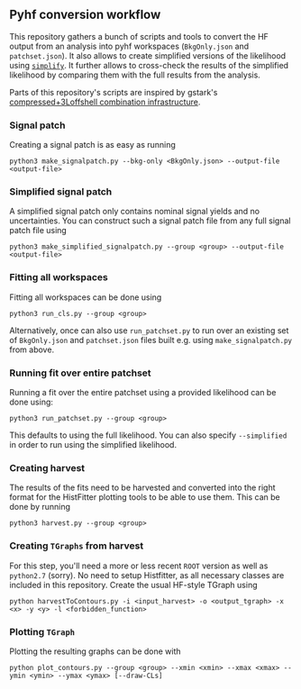 ## Pyhf conversion workflow

This repository gathers a bunch of scripts and tools to convert the HF output from an analysis into pyhf workspaces (`BkgOnly.json` and `patchset.json`). It also allows to create simplified versions of the likelihood using [`simplify`](https://gitlab.cern.ch/eschanet/simplify). It further allows to cross-check the results of the simplified likelihood by comparing them with the full results from the analysis.

Parts of this repository's scripts are inspired by gstark's [compressed+3Loffshell combination infrastructure](https://gitlab.cern.ch/gstark/ewk-combination-3loffshell-compressed).

### Signal patch

Creating a signal patch is as easy as running

```
python3 make_signalpatch.py --bkg-only <BkgOnly.json> --output-file <output-file>
```

### Simplified signal patch

A simplified signal patch only contains nominal signal yields and no uncertainties. You can construct such a signal patch file from any full signal patch file using

```
python3 make_simplified_signalpatch.py --group <group> --output-file <output-file>
```

### Fitting all workspaces

Fitting all workspaces can be done using 

```
python3 run_cls.py --group <group>
```

Alternatively, once can also use `run_patchset.py` to run over an existing set of `BkgOnly.json` and `patchset.json` files built e.g. using `make_signalpatch.py` from above.


### Running fit over entire patchset

Running a fit over the entire patchset using a provided likelihood can be done using:

```
python3 run_patchset.py --group <group>
```

This defaults to using the full likelihood. You can also specify `--simplified` in order to run using the simplified likelihood.


### Creating harvest

The results of the fits need to be harvested and converted into the right format for the HistFitter plotting tools to be able to use them. This can be done by running

```
python3 harvest.py --group <group>
```

### Creating `TGraphs` from harvest

For this step, you'll need a more or less recent `ROOT` version as well as `python2.7` (sorry). No need to setup Histfitter, as all necessary classes are included in this repository. Create the usual HF-style TGraph using

```
python harvestToContours.py -i <input_harvest> -o <output_tgraph> -x <x> -y <y> -l <forbidden_function>
```

### Plotting `TGraph`

Plotting the resulting graphs can be done with

```
python plot_contours.py --group <group> --xmin <xmin> --xmax <xmax> --ymin <ymin> --ymax <ymax> [--draw-CLs]
```

